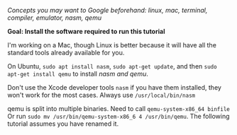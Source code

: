 *Concepts you may want to Google beforehand: linux, mac, terminal, compiler, emulator, nasm, qemu*

**Goal: Install the software required to run this tutorial**

I'm working on a Mac, though Linux is better because it will have all the standard tools already
available for you.

On Ubuntu, `sudo apt install nasm`, `sudo apt-get update`, and then `sudo apt-get install qemu` to install *nasm and qemu*.

Don't use the Xcode developer tools `nasm` if you have them installed, they won't work for the most cases. Always use `/usr/local/bin/nasm`

qemu is split into multiple binaries. Need 
to call `qemu-system-x86_64 binfile`  
Or run `sudo mv /usr/bin/qemu-system-x86_6
4 /usr/bin/qemu`. The following tutorial assumes you have renamed it.
